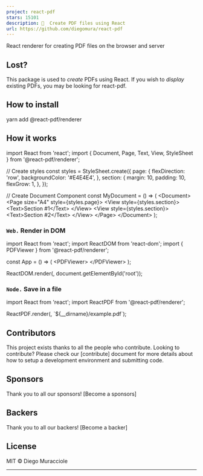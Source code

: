 ```yaml
---
project: react-pdf
stars: 15101
description: 📄  Create PDF files using React
url: https://github.com/diegomura/react-pdf
---
```


React renderer for creating PDF files on the browser and server

Lost?
-----

This package is used to _create_ PDFs using React. If you wish to _display_ existing PDFs, you may be looking for react-pdf.

How to install
--------------

yarn add @react-pdf/renderer

How it works
------------

import React from 'react';
import { Document, Page, Text, View, StyleSheet } from '@react-pdf/renderer';

// Create styles
const styles \= StyleSheet.create({
  page: {
    flexDirection: 'row',
    backgroundColor: '#E4E4E4',
  },
  section: {
    margin: 10,
    padding: 10,
    flexGrow: 1,
  },
});

// Create Document Component
const MyDocument \= () \=> (
  <Document\>
    <Page size\="A4" style\={styles.page}\>
      <View style\={styles.section}\>
        <Text\>Section #1</Text\>
      </View\>
      <View style\={styles.section}\>
        <Text\>Section #2</Text\>
      </View\>
    </Page\>
  </Document\>
);

### `Web.` Render in DOM

import React from 'react';
import ReactDOM from 'react-dom';
import { PDFViewer } from '@react-pdf/renderer';

const App \= () \=> (
  <PDFViewer\>
    <MyDocument />
  </PDFViewer\>
);

ReactDOM.render(<App />, document.getElementById('root'));

### `Node.` Save in a file

import React from 'react';
import ReactPDF from '@react-pdf/renderer';

ReactPDF.render(<MyDocument />, \`${\_\_dirname}/example.pdf\`);

Contributors
------------

This project exists thanks to all the people who contribute. Looking to contribute? Please check our \[contribute\] document for more details about how to setup a development environment and submitting code.

Sponsors
--------

Thank you to all our sponsors! \[Become a sponsors\]

Backers
-------

Thank you to all our backers! \[Become a backer\]

License
-------

MIT © Diego Muracciole

* * *
